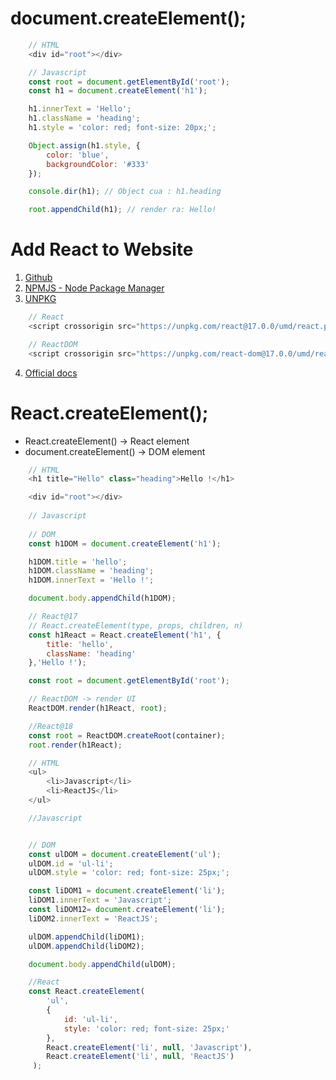 # document.createElement();

```Javascript
    // HTML
    <div id="root"></div>

    // Javascript
    const root = document.getElementById('root');
    const h1 = document.createElement('h1');

    h1.innerText = 'Hello';
    h1.className = 'heading';
    h1.style = 'color: red; font-size: 20px;';

    Object.assign(h1.style, {
        color: 'blue',
        backgroundColor: '#333'
    });

    console.dir(h1); // Object cua : h1.heading

    root.appendChild(h1); // render ra: Hello!
```

# Add React to Website

1. [Github](https://github.com/facebook/react)
2. [NPMJS - Node Package Manager](https://www.npmjs.com/package/react)
3. [UNPKG](https://unpkg.com/react@17.0.0/umd/react.production.min.js)

```Javascript
    // React
    <script crossorigin src="https://unpkg.com/react@17.0.0/umd/react.production.min.js"></script>

    // ReactDOM
    <script crossorigin src="https://unpkg.com/react-dom@17.0.0/umd/react-dom.production.min.js"></script> 
```

4. [Official docs](https://reactjs.org/docs/getting-started.html)

# React.createElement();
- React.createElement() -> React element
- document.createElement() -> DOM element

```Javascript
    // HTML
    <h1 title="Hello" class="heading">Hello !</h1>

    <div id="root"></div>
    
    // Javascript
    
    // DOM
    const h1DOM = document.createElement('h1');

    h1DOM.title = 'hello';
    h1DOM.className = 'heading';
    h1DOM.innerText = 'Hello !';

    document.body.appendChild(h1DOM);

    // React@17
    // React.createElement(type, props, children, n)
    const h1React = React.createElement('h1', {
        title: 'hello',
        className: 'heading'
    },'Hello !');

    const root = document.getElementById('root');

    // ReactDOM -> render UI
    ReactDOM.render(h1React, root);

    //React@18
    const root = ReactDOM.createRoot(container);
    root.render(h1React);
```

```Javascript
    // HTML
    <ul>
        <li>Javascript</li>
        <li>ReactJS</li>
    </ul>

    //Javascript


    // DOM
    const ulDOM = document.createElement('ul');
    ulDOM.id = 'ul-li';
    ulDOM.style = 'color: red; font-size: 25px;';

    const liDOM1 = document.createElement('li');
    liDOM1.innerText = 'Javascript';
    const liDOM12= document.createElement('li');
    liDOM2.innerText = 'ReactJS';

    ulDOM.appendChild(liDOM1);
    ulDOM.appendChild(liDOM2);

    document.body.appendChild(ulDOM);

    //React
    const React.createElement(
        'ul', 
        {
            id: 'ul-li',
            style: 'color: red; font-size: 25px;'
        },
        React.createElement('li', null, 'Javascript'),
        React.createElement('li', null, 'ReactJS')
     );
```
